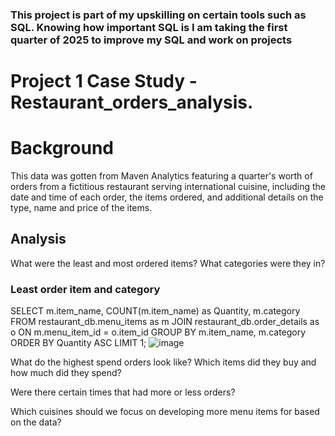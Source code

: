 ### This project is part of my upskilling on certain tools such as SQL. Knowing how important SQL is I am taking the first quarter of 2025 to improve my SQL and work on projects
# Project 1 Case Study - Restaurant_orders_analysis.

# Background
This data was gotten from Maven Analytics featuring a quarter's worth of orders from a fictitious restaurant serving international cuisine, including the date and time of each order, the items ordered, and additional details on the type, name and price of the items.

## Analysis
What were the least and most ordered items? What categories were they in?
### Least order item and category
SELECT m.item_name, 
      COUNT(m.item_name) as Quantity, 
      m.category
FROM restaurant_db.menu_items as m
JOIN restaurant_db.order_details as o
ON m.menu_item_id = o.item_id
GROUP BY m.item_name, m.category
ORDER BY Quantity ASC
LIMIT 1;
![image](https://github.com/user-attachments/assets/ce9e850d-d956-416c-82ef-2b8d97c73932)


What do the highest spend orders look like? Which items did they buy and how much did they spend?

Were there certain times that had more or less orders?

Which cuisines should we focus on developing more menu items for based on the data?

